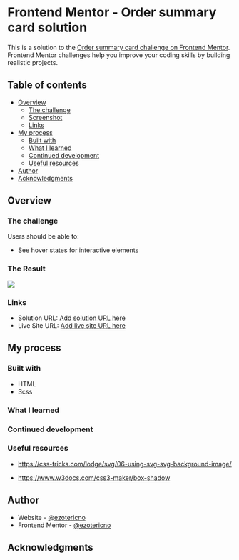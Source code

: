 # Frontend Mentor - Order summary card solution

This is a solution to the [Order summary card challenge on Frontend Mentor](https://www.frontendmentor.io/challenges/order-summary-component-QlPmajDUj). Frontend Mentor challenges help you improve your coding skills by building realistic projects. 

## Table of contents

- [Overview](#overview)
  - [The challenge](#the-challenge)
  - [Screenshot](#screenshot)
  - [Links](#links)
- [My process](#my-process)
  - [Built with](#built-with)
  - [What I learned](#what-i-learned)
  - [Continued development](#continued-development)
  - [Useful resources](#useful-resources)
- [Author](#author)
- [Acknowledgments](#acknowledgments)

## Overview

### The challenge

Users should be able to:

- See hover states for interactive elements

### The Result

![](./screenshot.jpg)

### Links

- Solution URL: [Add solution URL here](https://your-solution-url.com)
- Live Site URL: [Add live site URL here](https://your-live-site-url.com)

## My process

### Built with

- HTML
- Scss

### What I learned

### Continued development

### Useful resources

- https://css-tricks.com/lodge/svg/06-using-svg-svg-background-image/

- https://www.w3docs.com/css3-maker/box-shadow

## Author

- Website - [@ezotericno](https://github.com/ezotericno)
- Frontend Mentor - [@ezotericno](https://www.frontendmentor.io/profile/ezotericno)

## Acknowledgments

